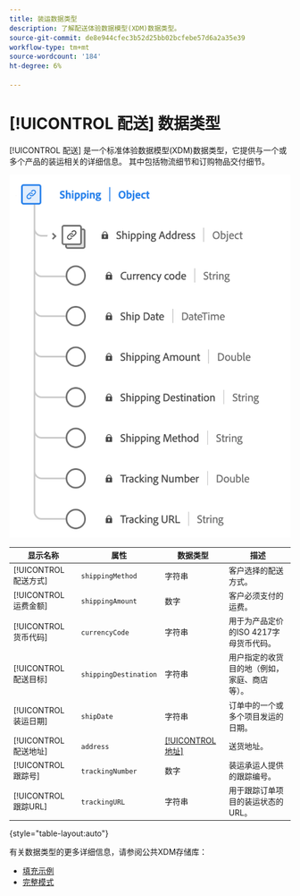 ```yaml
---
title: 装运数据类型
description: 了解配送体验数据模型(XDM)数据类型。
source-git-commit: de8e944cfec3b52d25bb02bcfebe57d6a2a35e39
workflow-type: tm+mt
source-wordcount: '184'
ht-degree: 6%

---
```


# [!UICONTROL 配送] 数据类型

[!UICONTROL 配送] 是一个标准体验数据模型(XDM)数据类型，它提供与一个或多个产品的装运相关的详细信息。 其中包括物流细节和订购物品交付细节。


![的图表 [!UICONTROL 配送] 数据类型。](../images/data-types/shipping.png)

| 显示名称 | 属性 | 数据类型 | 描述 |
|----------------------|-----------------------|-----------|------------------------------------------------------|
| [!UICONTROL 配送方式] | `shippingMethod` | 字符串 | 客户选择的配送方式。 |
| [!UICONTROL 运费金额] | `shippingAmount` | 数字 | 客户必须支付的运费。 |
| [!UICONTROL 货币代码] | `currencyCode` | 字符串 | 用于为产品定价的ISO 4217字母货币代码。 |
| [!UICONTROL 配送目标] | `shippingDestination` | 字符串 | 用户指定的收货目的地（例如，家庭、商店等）。 |
| [!UICONTROL 装运日期] | `shipDate` | 字符串 | 订单中的一个或多个项目发运的日期。 |
| [!UICONTROL 配送地址] | `address` | [[!UICONTROL 地址]](./address.md) | 送货地址。 |
| [!UICONTROL 跟踪号] | `trackingNumber` | 数字 | 装运承运人提供的跟踪编号。 |
| [!UICONTROL 跟踪URL] | `trackingURL` | 字符串 | 用于跟踪订单项目的装运状态的URL。 |

{style="table-layout:auto"}

有关数据类型的更多详细信息，请参阅公共XDM存储库：

* [填充示例](https://github.com/adobe/xdm/blob/master/components/datatypes/shipping.example.1.json)
* [完整模式](https://github.com/adobe/xdm/blob/master/components/datatypes/shipping.schema.json)
